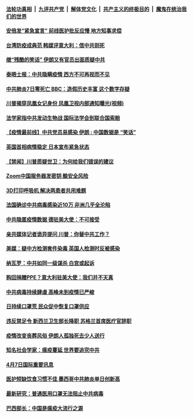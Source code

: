 ####  [法轮功真相](../../../../basic/blob/master/README.md?t=04081501) &nbsp;|&nbsp; [九评共产党](../../../../9ping.md/blob/master/README.md?t=04081501) &nbsp;|&nbsp; [解体党文化](../../../../jtdwh.md/blob/master/README.md?t=04081501)  &nbsp;|&nbsp; [共产主义的终极目的](../../../../gczydzjmd.md/blob/master/README.md?t=04081501) &nbsp;|&nbsp; [魔鬼在统治我们的世界](../../../../mgztzwmdsj.md/blob/master/README.md?t=04081501) 

#### [安倍发“紧急宣言” 前线医护批反应慢 地方知事求偿](../pages/prog202/a102818407.md?t=04081501) 

#### [台湾防疫成典范 韩媒评意大利：信中共则死](../pages/prog202/a102818415.md?t=04081501) 

#### [继“残酷的笑话” 伊朗又有官员出面质疑中共](../pages/prog202/a102818382.md?t=04081501) 

#### [泰晤士报：中共隐瞒疫情 西方不可再视而不见](../pages/prog202/a102818364.md?t=04081501) 

#### [中共肺炎7日零死亡 BBC：造假历史丰富 这个数字存疑](../pages/prog202/a102818332.md?t=04081501) 

#### [川普揭穿凤凰女记身份 凤凰卫视内部通知曝光(视频)](../pages/prog202/a102818333.md?t=04081501) 

#### [法学家指中共发动生物战 国际法学会到联合国索赔](../pages/prog202/a102818076.md?t=04081501) 


#### [【疫情最前线】中共党员易感染 伊朗 : 中国数据是 “笑话”](../pages/prog202/a102818206.md?t=04081501) 

#### [英国首相病情稳定 日本宣布紧急状态](../pages/prog202/a102818137.md?t=04081501) 

#### [【禁闻】川普质疑世卫：为何给我们错误的建议](../pages/prog202/a102818085.md?t=04081501) 

#### [Zoom中国服务器发密钥 酿安全风险](../pages/prog202/a102818078.md?t=04081501) 

#### [3D打印呼吸机 解决两患者共用难题](../pages/prog202/a102818066.md?t=04081501) 

#### [法国确诊中共病毒感染近10万 非洲几乎全沦陷](../pages/prog202/a102818064.md?t=04081501) 

#### [中共隐匿疫情数据 德驻美大使：不可接受](../pages/prog202/a102818045.md?t=04081501) 

#### [亲共媒体记者诡异提问 川普：你替中共工作？](../pages/prog202/a102818022.md?t=04081501) 

#### [美媒：疑中方检测套件染毒 英国人检测时反被感染](../pages/prog202/a102817966.md?t=04081501) 


#### [纳瓦罗：中共如同一级谋杀 白宫或起诉](../pages/prog202/a102817938.md?t=04081501) 

#### [购回捐赠PPE？意大利驻美大使：我们并不天真](../pages/prog202/a102817934.md?t=04081501) 

#### [中共病毒持续肆虐 高峰未到疫情已严峻](../pages/prog202/a102817915.md?t=04081501) 

#### [日持续口罩荒 民众促中恢复口罩供应](../pages/prog202/a102817859.md?t=04081501) 


#### [违反禁足令 新西兰卫生部长降职 苏格兰首席医疗官辞职](../pages/prog202/a102817786.md?t=04081501) 

#### [疫情改变丧葬风俗 伊朗人孤独死去少人送行](../pages/prog202/a102817709.md?t=04081501) 

#### [知名社会学家：瘟疫蔓延 世界要追究中共](../pages/prog202/a102817717.md?t=04081501) 

#### [4月7日国际重要讯息](../pages/prog202/a102817713.md?t=04081501) 

#### [医护短缺饮食习惯不佳 墨西哥中共肺炎单日创新高](../pages/prog202/a102817617.md?t=04081501) 

#### [最新研究：普通医用口罩无法阻止中共病毒](../pages/prog202/a102817649.md?t=04081501) 

#### [巴西部长：中国是瘟疫大流行之源](../pages/prog202/a102817600.md?t=04081501) 


